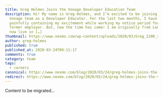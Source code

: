 ```yaml
---
title: Greg Holmes Joins the Vonage Developer Education Team
description: Hi! My name is Greg Holmes, and I’m excited to be joining the
  Vonage team as a Developer Educator. For the last two months, I have been
  painfully containing my excitement while working my notice period for my
  former employer. But, now the time has come! I am originally from London but
  now live in […]
thumbnail: https://www.nexmo.com/wp-content/uploads/2020/03/Greg_1200_x_600_1.png
author: greg-holmes
published: true
published_at: 2020-03-24T09:11:17
comments: true
category: team
tags:
  - careers
canonical: https://www.nexmo.com/blog/2020/03/24/greg-holmes-joins-the-vonage-developer-education-team
redirect: https://www.nexmo.com/blog/2020/03/24/greg-holmes-joins-the-vonage-developer-education-team
---
```

Content to be migrated...
